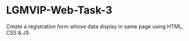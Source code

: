 # LGMVIP-Web-Task-3
Create a registration form whose data display in same page using HTML, CSS &amp; JS
